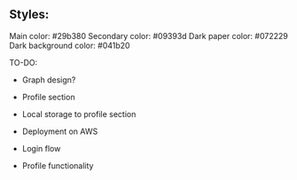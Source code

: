 ## Styles:

Main color: #29b380
Secondary color: #09393d
Dark paper color: #072229
Dark background color: #041b20


TO-DO:
- Graph design?
- Profile section
- Local storage to profile section

- Deployment on AWS
- Login flow
- Profile functionality